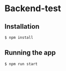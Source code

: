 # Backend-test

## Installation

```bash
$ npm install
```

## Running the app

```bash
$ npm run start
```


